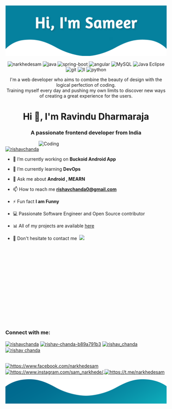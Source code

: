 <img src="https://raw.githubusercontent.com/narkhedesam/narkhedesam/master/banner_top_new.png" alt="Hero image">

<p align="center">
  <img src="https://komarev.com/ghpvc/?username=narkhedesam" alt="narkhedesam" />

  <img src="https://img.icons8.com/color/48/000000/java-coffee-cup-logo.png" alt="java" width="20" height="20" />
  <img src="https://img.icons8.com/color/48/000000/spring-logo.png" alt="spring-boot" width="20" height="20"/>
  <img src="https://img.icons8.com/color/48/000000/angularjs.png" alt="angular" width="20" height="20"/>
  <img src="https://img.icons8.com/ios/50/000000/mysql-logo.png" alt="MySQL" width="20" height="20"/>
  <img src="https://img.icons8.com/officel/50/000000/java-eclipse.png" alt="Java Eclipse" width="20" height="20"/>
  <!-- <img src="https://img.icons8.com/color/48/000000/kotlin.png" alt="kotlin" width="20" height="20" /> -->
  <!-- <img src="https://github.com/simple-icons/simple-icons/blob/develop/icons/amazonaws.svg" alt="aws" width="20" height="20" />  -->
  <!-- <img src="https://img.icons8.com/color/48/000000/google-cloud-platform.png" alt="gcp" width="20" height="20" /> -->
  <img src="https://img.icons8.com/color/48/000000/git.png" alt="git" width="20" height="20" /> 
  <img src="https://img.icons8.com/color/48/000000/intellij-idea.png" alt="II" width="20" height="20" /> 
  <img src="https://img.icons8.com/color/48/000000/python.png" alt="python" width="20" height="20" />
</p>
<p align="center">
  I'm a web developer who aims to combine the beauty of design with the logical perfection of coding.
  <br/>Training myself every day and pushing my own limits to discover new ways of creating a great experience for the users.
</p>

<h1 align="center">Hi 👋, I'm Ravindu Dharmaraja</h1>
<h3 align="center">A passionate frontend developer from India</h3>
<img align="right" alt="Coding" width="400" src="https://cdn.dribbble.com/users/1162077/screenshots/3848914/programmer.gif">

<p align="left"> <a href="https://twitter.com/rishavchanda" target="blank"><img src="https://img.shields.io/twitter/follow/rishavchanda?logo=twitter&style=for-the-badge" alt="rishavchanda" /></a> </p>

- 🔭 I’m currently working on **Buckoid Android App**

- 🌱 I’m currently learning **DevOps**

- 💬 Ask me about **Android , MEARN**

- 📫 How to reach me **rishavchanda0@gmail.com**

- ⚡ Fun fact **I am Funny**

- 💻 Passionate Software Engineer and Open Source contributor

- 📊 All of my projects are available [here](https://github.com/narkhedesam?tab=repositories)

- 💬 Don't hesitate to contact me &nbsp;<a href="mailto:narkhedesam@gmail.com?subject=[GitHub] Contact Sameer Narkhede"><img src="https://img.icons8.com/color/48/000000/gmail.png" height="20px"/></a>

<br/><br/><br/><br/><br/><br/><br/><br/><br/><br/><br/><br/><br/><br/>
<h3 align="left">Connect with me:</h3>
<p align="left">
<a href="https://twitter.com/rishavchanda" target="blank"><img align="center" src="https://raw.githubusercontent.com/rahuldkjain/github-profile-readme-generator/master/src/images/icons/Social/twitter.svg" alt="rishavchanda" height="30" width="40" /></a>
<a href="https://linkedin.com/in/rishav-chanda-b89a791b3" target="blank"><img align="center" src="https://raw.githubusercontent.com/rahuldkjain/github-profile-readme-generator/master/src/images/icons/Social/linked-in-alt.svg" alt="rishav-chanda-b89a791b3" height="30" width="40" /></a>
<a href="https://instagram.com/rishav_chanda" target="blank"><img align="center" src="https://raw.githubusercontent.com/rahuldkjain/github-profile-readme-generator/master/src/images/icons/Social/instagram.svg" alt="rishav_chanda" height="30" width="40" /></a>
<a href="https://www.youtube.com/c/rishav chanda" target="blank"><img align="center" src="https://raw.githubusercontent.com/rahuldkjain/github-profile-readme-generator/master/src/images/icons/Social/youtube.svg" alt="rishav chanda" height="30" width="40" /></a>
</p>
<br/>
  <a href="https://www.facebook.com/narkhedesam" target="blank">
    <img align="center" src="https://cdn.jsdelivr.net/npm/simple-icons@3.0.1/icons/facebook.svg" alt="https://www.facebook.com/narkhedesam" height="20" width="20" />
  </a>
  <a href="https://www.instagram.com/sam_narkhede/" target="blank">
    <img align="center" src="https://cdn.jsdelivr.net/npm/simple-icons@3.0.1/icons/instagram.svg" alt="https://www.instagram.com/sam_narkhede/" height="20" width="20" />
  </a>
  <a href="https://t.me/narkhedesam" target="blank">
    <img align="center" src="https://cdn.jsdelivr.net/npm/simple-icons@3.0.1/icons/telegram.svg" alt="https://t.me/narkhedesam" height="20" width="20" />
  </a>

</p>

<img src="https://raw.githubusercontent.com/narkhedesam/narkhedesam/master/banner_footer_new.png" alt="Hero image">
